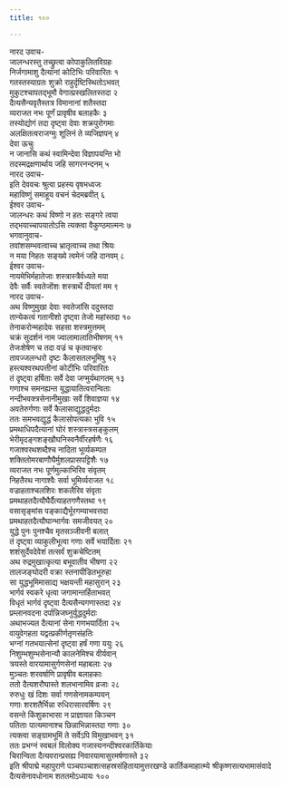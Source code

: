 ```yaml
---
title: १००

---
```

नारद उवाच-  
जालन्धरस्तु तच्छ्रुत्वा कोपाकुलितविग्रहः  
निर्जगामाशु दैत्यानां कोटिभिः परिवारितः १  
गतस्तस्याग्रतः शुक्रो राहुर्दृष्टिस्थितोऽभवत्  
मुकुटश्चापतद्भूमौ वेगात्प्रस्खलितस्तदा २  
दैत्यसैन्यवृतैस्तत्र विमानानां शतैस्तदा  
व्यराजत नभः पूर्णं प्रावृषीव बलाहकैः ३  
तस्योद्योगं तदा दृष्ट्वा देवाः शक्रपुरोगमाः  
अलक्षितत्वराजग्मुः शूलिनं ते व्यजिज्ञपन् ४  
देवा ऊचुः  
न जानासि कथं स्वामिन्देवा विज्ञापयन्ति भो  
तदस्मद्रक्षणार्थाय जहि सागरनन्दनम् ५  
नारद उवाच-  
इति देववचः श्रुत्वा प्रहस्य वृषभध्वजः  
महाविष्णुं समाहूय वचनं चेदमब्रवीत् ६  
ईश्वर उवाच-  
जालन्धरः कथं विष्णो न हतः सङ्गरे त्वया  
तद्भयाच्चापयातोऽसि त्यक्त्वा वैकुण्ठमात्मनः ७  
भगवानुवाच-  
तवांशसम्भवत्वाच्च भ्रातृत्वाच्च तथा श्रियः  
न मया निहतः सङ्ख्ये त्वमेनं जहि दानवम् ८  
ईश्वर उवाच-  
नायमेभिर्महातेजाः शस्त्रास्त्रैर्वध्यते मया  
देवैः सर्वैः स्वतेजोंशः शस्त्रार्थे दीयतां मम ९  
नारद उवाच-  
अथ विष्णुमुखा देवाः स्वतेजांसि ददुस्तदा  
तान्येकत्वं गतानीशो दृष्ट्वा तेजो महांस्तदा १०  
तेनाकरोन्महादेवः सहसा शस्त्रमुत्तमम्  
चक्रं सुदर्शनं नाम ज्वालामालातिभीषणम् ११  
तेजःशेषेण च तदा वज्रं च कृतवान्हरः  
तावज्जलन्धरो दृष्टः कैलासतलभूमिषु १२  
हस्त्यश्वरथपत्तीनां कोटीभिः परिवारितः  
तं दृष्ट्वा हर्षिताः सर्वे देवा जग्मुर्यथागतम् १३  
गणाश्च समनह्यन्त युद्धायातित्वरान्विताः  
नन्दीभवक्त्रसेनानीमुखाः सर्वे शिवाज्ञया १४  
अवतेरुर्गणाः सर्वे कैलासाद्युद्धदुर्मदाः  
ततः समभवद्युद्धं कैलासोपत्यका भुवि १५  
प्रमथाधिपदैत्यानां घोरं शस्त्रास्त्रसङ्कुलम्  
भेरीमृदङ्गशङ्खौघनिस्वनैर्वीरहर्षणैः १६  
गजाश्वरथशब्दैश्च नादिता भूर्व्यकम्पत  
शक्तितोमरबाणौघैर्मुशलप्रासपट्टिशैः १७  
व्यराजत नभः पूर्णमुल्काभिरिव संवृतम्  
निहतैरथ नागाश्वैः सर्वा भूमिर्व्यराजत १८  
वज्राहताश्चलशिरः शकलैरिव संवृता  
प्रमथाहतदैत्यौघैर्दैत्याहतगणैस्तथा १९  
वसासृङ्मांस पङ्काद्यैर्भूरगम्याभवत्तदा  
प्रमथाहतदैत्यौघान्भार्गवः समजीवयत् २०  
युद्धे पुनः पुनश्चैव मृतसञ्जीवनी बलात्  
तं दृष्ट्वा व्याकुलीभूत्वा गणाः सर्वे भयार्दिताः २१  
शशंसुर्देवदेवेशं तत्सर्वं शुक्रचेष्टितम्  
अथ रुद्रमुखात्कृत्या बभूवातीव भीषणा २२  
तालजङ्घोदरी वक्रा स्तनापीडितभूरुहा  
सा युद्धभूमिमासाद्य भक्षयन्ती महासुरान् २३  
भार्गवं स्वकरे धृत्वा जगामान्तर्हिताभवत्  
विधृतं भार्गवं दृष्ट्वा दैत्यसैन्यगणास्तदा २४  
प्रम्लानवदना दर्पान्निजघ्नुर्युद्धदुर्मदाः  
अथाभज्यत दैत्यानां सेना गणभयार्दिता २५  
वायुवेगहता यद्वत्प्रकीर्णतृणसंहतिः  
भग्नां गतभयात्सेनां दृष्ट्वा हर्षं गणा ययुः २६  
निशुम्भशुम्भसेनान्यौ कालनेमिश्च वीर्यवान्  
त्रयस्ते वारयामासुर्गणसेनां महाबलाः २७  
मुञ्चतः शरवर्षाणि प्रावृषीव बलाहकाः  
ततो दैत्यशरौघास्ते शलभानामिव व्रजाः २८  
रुरुधुः खं दिशः सर्वा गणसेनामकम्पयन्  
गणाः शरशतैर्भिन्ना रुधिरासारवर्षिणः २९  
वसन्ते किंशुकाभासा न प्राज्ञायत किञ्चन  
पतिताः पात्यमानाश्च छिन्नाभिन्नास्तदा गणाः ३०  
त्यक्त्वा सङ्ग्रामभूमिं ते सर्वेऽपि विमुखाभवन् ३१  
ततः प्रभग्नं स्वबलं विलोक्य गजास्यनन्दीश्वरकार्तिकेयाः  
चिरान्विता दैत्यवरान्प्रसह्य निवारयामासुरमर्षणास्ते ३२  
इति श्रीपाद्मे महापुराणे पञ्चपञ्चाशत्सहस्रसंहितायामुत्तरखण्डे कार्तिकमाहात्म्ये श्रीकृष्णसत्यभामासंवादे दैत्यसेनावधोनाम शततमोऽध्यायः १००
